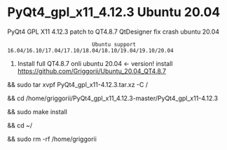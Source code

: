 # PyQt4_gpl_x11_4.12.3 Ubuntu 20.04
PyQt4 GPL X11 4.12.3 patch to QT4.8.7 QtDesigner fix crash ubuntu 20.04

                               Ubuntu support 16.04/16.10/17.04/17.10/18.04/18.10/19.04/19.10/20.04
                               
1) Install full QT4.8.7 onli ubuntu 20.04 <- version! install https://github.com/Griggorii/Ubuntu_20.04_QT4.8.7

&& sudo tar xvpf PyQt4_gpl_x11-4.12.3.tar.xz -C /

&& cd /home/griggorii/PyQt4_gpl_x11_4.12.3-master/PyQt4_gpl_x11-4.12.3

&& sudo make install

&& cd ~/

&& sudo rm -rf /home/griggorii
